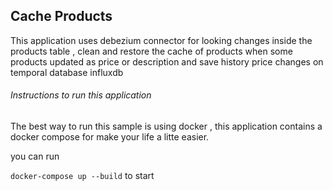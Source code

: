 ## Cache Products

This application uses debezium connector for looking changes inside the products table , clean and restore the cache of products when some products updated as price or description and save history price changes on temporal database influxdb

###### Instructions to run this application

The best way to run this sample is using docker , this application contains a docker compose for make your life a litte easier.

you can run 

`docker-compose up --build` to start